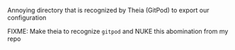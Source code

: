 Annoying directory that is recognized by Theia (GitPod) to export our configuration

FIXME: Make theia to recognize `gitpod` and NUKE this abomination from my repo